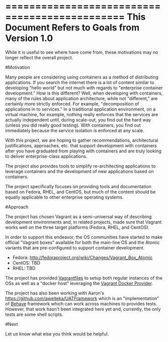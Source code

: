 ==============================================
This Document Refers to Goals from Version 1.0
==============================================

While it is useful to see where have come from, these motivations may no longer
reflect the overall project.

#Motivation

Many people are considering using containers as a method of distributing
applications. If you search the internet there is a lot of content similar to
developing "hello world" but not much with regards to "enterprise container
development." How is this different? Well, when developing with containers, many
of the rules about application architecture, while not "different," are
certainly more strictly enforced. For example, "decomposition of applications in
to services." In a traditional application environment, on a virtual machine,
for example, nothing really enforces that the services are actually independent
until, during scale-out, you find out the hard way \(unless you did really good
testing\). With containers, you find out immediately because the service
isolation is enforced at any scale.

With this project, we are hoping to gather recommendations, architectural
justifications, approaches, etc. that support development with containers after
you have graduated from playing with containers and are truly looking to deliver
enterprise-class applications.

The project also provides tools to simplify re-architecting applications to
leverage containers and the development of new applications based on containers.

The project specifically focuses on providing tools and documentation based on
Fedora, RHEL, and CentOS, but much of the content should be equally applicable
to other enterprise operating systems.

#Approach

The project has chosen Vagrant as a semi-universal way of describing development
environments and, in related projects, made sure that Vagrant works well on the
three target platforms \(Fedora, RHEL, and CentOS\).

In order to support this endeavor, the OS communities have started to make
official "Vagrant boxes" available for both the main-line OS and the Atomic
variants that are pre-configured to support container development.

 - Fedora: http://fedoraproject.org/wiki/Changes/Vagrant_Box_Atomic
 - CentOS: TBD
 - RHEL: TBD

The project has provided
[Vagrantfiles](http://docs.vagrantup.com/v2/vagrantfile/index.html) to setup
both regular instances of the OSs as well as a "docker host" leveraging the
[Vagrant Docker Provider](http://docs.vagrantup.com/v2/docker/index.html).

The project has also been working with Aaron's
https://github.com/aweiteka/UATFramework which is an "implementation" of
[Behave](http://pythonhosted.org/behave/) framework which can work across
machines to provides tests. However, that work hasn't been integrated here yet
and, currently, the only tests are some shell scripts.

#Next

Let us know what else you think would be helpful.
